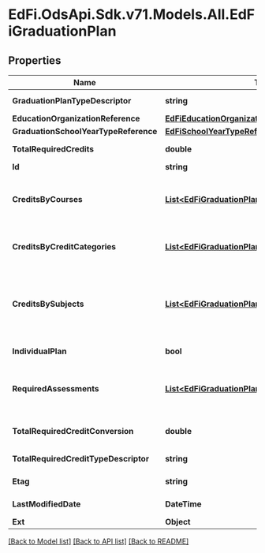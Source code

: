 # EdFi.OdsApi.Sdk.v71.Models.All.EdFiGraduationPlan

## Properties

Name | Type | Description | Notes
------------ | ------------- | ------------- | -------------
**GraduationPlanTypeDescriptor** | **string** | The type of academic plan the student is following for graduation. | 
**EducationOrganizationReference** | [**EdFiEducationOrganizationReference**](EdFiEducationOrganizationReference.md) |  | 
**GraduationSchoolYearTypeReference** | [**EdFiSchoolYearTypeReference**](EdFiSchoolYearTypeReference.md) |  | 
**TotalRequiredCredits** | **double** | The value of credits or units of value awarded for the completion of a course. | 
**Id** | **string** |  | [optional] 
**CreditsByCourses** | [**List&lt;EdFiGraduationPlanCreditsByCourse&gt;**](EdFiGraduationPlanCreditsByCourse.md) | An unordered collection of graduationPlanCreditsByCourses. The total credits required for graduation by taking a specific course, or by taking one or more from a set of courses. | [optional] 
**CreditsByCreditCategories** | [**List&lt;EdFiGraduationPlanCreditsByCreditCategory&gt;**](EdFiGraduationPlanCreditsByCreditCategory.md) | An unordered collection of graduationPlanCreditsByCreditCategories. The total credits required for graduation based on the credit category. | [optional] 
**CreditsBySubjects** | [**List&lt;EdFiGraduationPlanCreditsBySubject&gt;**](EdFiGraduationPlanCreditsBySubject.md) | An unordered collection of graduationPlanCreditsBySubjects. The total credits required in subject to graduate. Only those courses identified as a high school course requirement are eligible to meet subject credit requirements. | [optional] 
**IndividualPlan** | **bool** | An indicator of whether the graduation plan is tailored for an individual. | [optional] 
**RequiredAssessments** | [**List&lt;EdFiGraduationPlanRequiredAssessment&gt;**](EdFiGraduationPlanRequiredAssessment.md) | An unordered collection of graduationPlanRequiredAssessments. The assessments and associated required score and performance level needed to satisfy graduation requirements. | [optional] 
**TotalRequiredCreditConversion** | **double** | Conversion factor that when multiplied by the number of credits is equivalent to Carnegie units. | [optional] 
**TotalRequiredCreditTypeDescriptor** | **string** | The type of credits or units of value awarded for the completion of a course. | [optional] 
**Etag** | **string** | A unique system-generated value that identifies the version of the resource. | [optional] 
**LastModifiedDate** | **DateTime** | The date and time the resource was last modified. | [optional] 
**Ext** | **Object** | Extensions to the GraduationPlan entity. | [optional] 

[[Back to Model list]](../../README.md#documentation-for-models) [[Back to API list]](../../README.md#documentation-for-api-endpoints) [[Back to README]](../../README.md)

